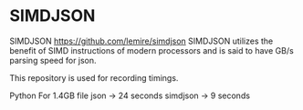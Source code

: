 SIMDJSON
========
SIMDJSON https://github.com/lemire/simdjson
SIMDJSON utilizes the benefit of SIMD instructions of modern processors and is said to have GB/s parsing speed for json.

This repository is used for recording timings.

Python
For 1.4GB file
json -> 24 seconds
simdjson -> 9 seconds
